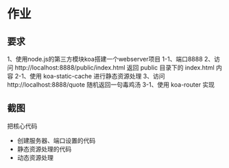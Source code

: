 # 作业



## 要求

1、使用node.js的第三方模块koa搭建一个webserver项目
	1-1、端口8888
2、访问 http://localhost:8888/public/index.html 返回 public 目录下的 index.html 内容
	2-1、使用 koa-static-cache 进行静态资源处理
3、访问 http://localhost:8888/quote 随机返回一句毒鸡汤
	3-1、使用 koa-router 实现



## 截图

把核心代码

- 创建服务器、端口设置的代码
- 静态资源处理的代码
- 动态资源处理